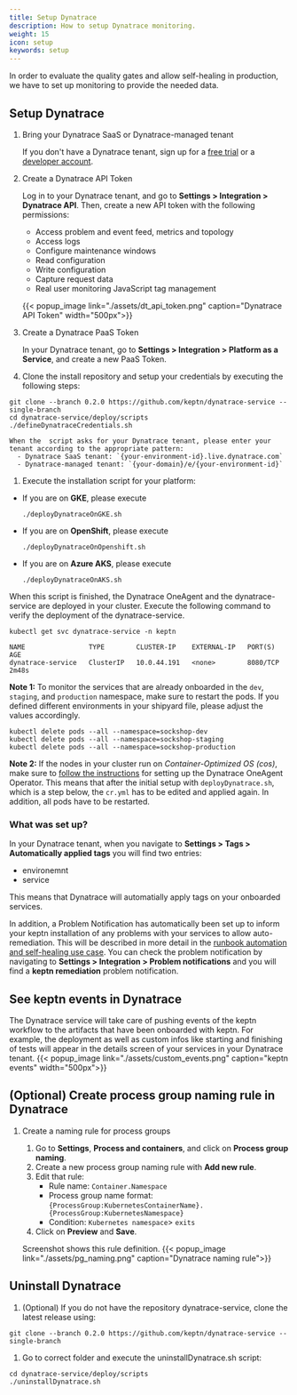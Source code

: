 ```yaml
---
title: Setup Dynatrace
description: How to setup Dynatrace monitoring.
weight: 15
icon: setup
keywords: setup
---
```


In order to evaluate the quality gates and allow self-healing in production, we have to set up monitoring to provide the needed data.

## Setup Dynatrace

1. Bring your Dynatrace SaaS or Dynatrace-managed tenant

    If you don't have a Dynatrace tenant, sign up for a [free trial](https://www.dynatrace.com/trial/) or a [developer account](https://www.dynatrace.com/developer/).

1. Create a Dynatrace API Token

    Log in to your Dynatrace tenant, and go to **Settings > Integration > Dynatrace API**. Then, create a new API token with the following permissions:

    - Access problem and event feed, metrics and topology
    - Access logs
    - Configure maintenance windows
    - Read configuration
    - Write configuration
    - Capture request data
    - Real user monitoring JavaScript tag management

    {{< popup_image
    link="./assets/dt_api_token.png"
    caption="Dynatrace API Token"
    width="500px">}}

1. Create a Dynatrace PaaS Token

    In your Dynatrace tenant, go to **Settings > Integration > Platform as a Service**, and create a new PaaS Token.

1. Clone the install repository and setup your credentials by executing the following steps:
  ```console
  git clone --branch 0.2.0 https://github.com/keptn/dynatrace-service --single-branch
  cd dynatrace-service/deploy/scripts
  ./defineDynatraceCredentials.sh
  ```
    When the  script asks for your Dynatrace tenant, please enter your tenant according to the appropriate pattern:
      - Dynatrace SaaS tenant: `{your-environment-id}.live.dynatrace.com`
      - Dynatrace-managed tenant: `{your-domain}/e/{your-environment-id}`

1. Execute the installation script for your platform:

  - If you are on **GKE**, please execute

    ```console
    ./deployDynatraceOnGKE.sh
    ```

  - If you are on **OpenShift**, please execute

    ```console
    ./deployDynatraceOnOpenshift.sh
    ```

  - If you are on **Azure AKS**, please execute

    ```console
    ./deployDynatraceOnAKS.sh
    ```

When this script is finished, the Dynatrace OneAgent and the dynatrace-service are deployed in your cluster. Execute the following command to verify the deployment of the dynatrace-service.

```console
kubectl get svc dynatrace-service -n keptn
```

```console
NAME                TYPE        CLUSTER-IP    EXTERNAL-IP   PORT(S)    AGE
dynatrace-service   ClusterIP   10.0.44.191   <none>        8080/TCP   2m48s
```

**Note 1:** To monitor the services that are already onboarded in the `dev`, `staging`, and `production` namespace, make sure to restart the pods. If you defined different environments in your shipyard file, please adjust the values accordingly. 
```console
kubectl delete pods --all --namespace=sockshop-dev
kubectl delete pods --all --namespace=sockshop-staging
kubectl delete pods --all --namespace=sockshop-production
```

**Note 2:** If the nodes in your cluster run on *Container-Optimized OS (cos)*, make sure to [follow the instructions](https://www.dynatrace.com/support/help/cloud-platforms/google-cloud-platform/google-kubernetes-engine/deploy-oneagent-on-google-kubernetes-engine-clusters/#expand-134parameter-for-container-optimized-os-early-access) for setting up the Dynatrace OneAgent Operator. This means that after the initial setup with `deployDynatrace.sh`, which is a step below, the `cr.yml` has to be edited and applied again. In addition, all pods have to be restarted.

### What was set up?

In your Dynatrace tenant, when you navigate to **Settings > Tags > Automatically applied tags** you will find two entries:

- environemnt
- service

This means that Dynatrace will automatially apply tags on your onboarded services.

In addition, a Problem Notification has automatically been set up to inform your keptn installation of any problems with your services to allow auto-remediation. This will be described in more detail in the [runbook automation and self-healing use case](../../usecases/runbook-automation-and-self-healing/). You can check the problem notification by navigating to **Settings > Integration > Problem notifications** and you will find a **keptn remediation** problem notification.


## See keptn events in Dynatrace

The Dynatrace service will take care of pushing events of the keptn workflow to the artifacts that have been onboarded with keptn. For example, the deployment as well as custom infos like starting and finishing of tests will appear in the details screen of your services in your Dynatrace tenant.
    {{< popup_image
    link="./assets/custom_events.png"
    caption="keptn events"
    width="500px">}}


## (Optional) Create process group naming rule in Dynatrace

1. Create a naming rule for process groups
    1. Go to **Settings**, **Process and containers**, and click on **Process group naming**.
    1. Create a new process group naming rule with **Add new rule**.
    1. Edit that rule:
        * Rule name: `Container.Namespace`
        * Process group name format: `{ProcessGroup:KubernetesContainerName}.{ProcessGroup:KubernetesNamespace}`
        * Condition: `Kubernetes namespace`> `exits`
    1. Click on **Preview** and **Save**.

    Screenshot shows this rule definition.
    {{< popup_image
    link="./assets/pg_naming.png"
    caption="Dynatrace naming rule">}}

## Uninstall Dynatrace

1. (Optional) If you do not have the repository dynatrace-service, clone the latest release using:

  ```console
  git clone --branch 0.2.0 https://github.com/keptn/dynatrace-service --single-branch
  ```

1. Go to correct folder and execute the uninstallDynatrace.sh script:

  ```console
  cd dynatrace-service/deploy/scripts
  ./uninstallDynatrace.sh
  ```